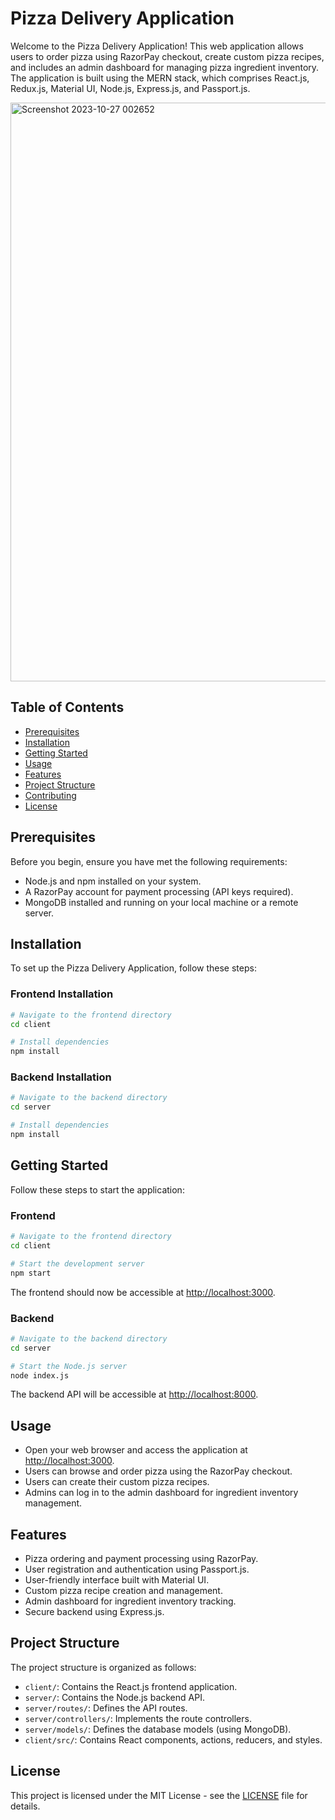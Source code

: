# Pizza Delivery Application

Welcome to the Pizza Delivery Application! This web application allows users to order pizza using RazorPay checkout, create custom pizza recipes, and includes an admin dashboard for managing pizza ingredient inventory. The application is built using the MERN stack, which comprises React.js, Redux.js, Material UI, Node.js, Express.js, and Passport.js.

<img width="926" alt="Screenshot 2023-10-27 002652" src="https://github.com/asheshmandal2003/pizza_delivery_app/assets/116034358/c8f8912a-619e-4514-a24d-7006896f923d">


## Table of Contents
- [Prerequisites](#prerequisites)
- [Installation](#installation)
- [Getting Started](#getting-started)
- [Usage](#usage)
- [Features](#features)
- [Project Structure](#project-structure)
- [Contributing](#contributing)
- [License](#license)

## Prerequisites

Before you begin, ensure you have met the following requirements:

- Node.js and npm installed on your system.
- A RazorPay account for payment processing (API keys required).
- MongoDB installed and running on your local machine or a remote server.

## Installation

To set up the Pizza Delivery Application, follow these steps:

### Frontend Installation

```bash
# Navigate to the frontend directory
cd client

# Install dependencies
npm install
```

### Backend Installation

```bash
# Navigate to the backend directory
cd server

# Install dependencies
npm install
```

## Getting Started

Follow these steps to start the application:

### Frontend

```bash
# Navigate to the frontend directory
cd client

# Start the development server
npm start
```

The frontend should now be accessible at [http://localhost:3000](http://localhost:3000).

### Backend

```bash
# Navigate to the backend directory
cd server

# Start the Node.js server
node index.js
```

The backend API will be accessible at [http://localhost:8000](http://localhost:8000).

## Usage

- Open your web browser and access the application at [http://localhost:3000](http://localhost:3000).
- Users can browse and order pizza using the RazorPay checkout.
- Users can create their custom pizza recipes.
- Admins can log in to the admin dashboard for ingredient inventory management.

## Features

- Pizza ordering and payment processing using RazorPay.
- User registration and authentication using Passport.js.
- User-friendly interface built with Material UI.
- Custom pizza recipe creation and management.
- Admin dashboard for ingredient inventory tracking.
- Secure backend using Express.js.

## Project Structure

The project structure is organized as follows:

- `client/`: Contains the React.js frontend application.
- `server/`: Contains the Node.js backend API.
- `server/routes/`: Defines the API routes.
- `server/controllers/`: Implements the route controllers.
- `server/models/`: Defines the database models (using MongoDB).
- `client/src/`: Contains React components, actions, reducers, and styles.

## License

This project is licensed under the MIT License - see the [LICENSE](LICENSE) file for details.
